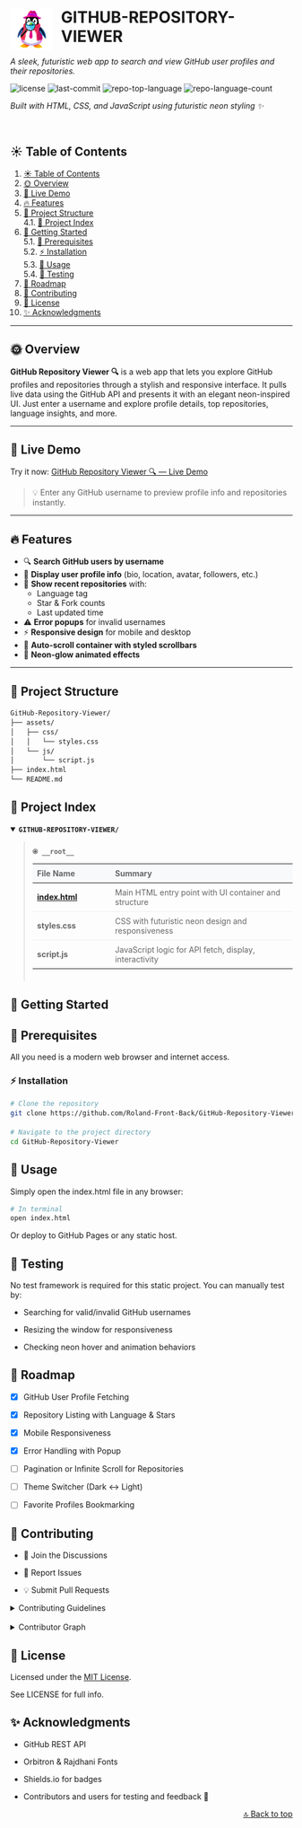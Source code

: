 <div id="top">

<!-- HEADER STYLE: COMPACT -->
<img src="assets/img/logo-clear-icon.png" width="15%" align="left" style="margin-right: 15px">

# GITHUB-REPOSITORY-VIEWER

<em>A sleek, futuristic web app to search and view GitHub user profiles and their repositories.</em>

<!-- BADGES -->
<img src="https://img.shields.io/github/license/Roland-Front-Back/GitHub-Repository-Viewer?style=plastic&logo=opensourceinitiative&logoColor=white&color=blueviolet" alt="license">
<img src="https://img.shields.io/github/last-commit/Roland-Front-Back/GitHub-Repository-Viewer?style=plastic&logo=git&logoColor=white&color=blueviolet" alt="last-commit">
<img src="https://img.shields.io/github/languages/top/Roland-Front-Back/GitHub-Repository-Viewer?style=plastic&color=blueviolet" alt="repo-top-language">
<img src="https://img.shields.io/github/languages/count/Roland-Front-Back/GitHub-Repository-Viewer?style=plastic&color=blueviolet" alt="repo-language-count">

<em>Built with HTML, CSS, and JavaScript using futuristic neon styling ✨</em>

<br clear="left"/>

## ☀️ Table of Contents

1. [☀️ Table of Contents](#️-table-of-contents)
2. [🌞 Overview](#-overview)
3. [🚀 Live Demo](#-live-demo)
4. [🔥 Features](#-features)
5. [🌅 Project Structure](#-project-structure)  
   4.1. [🌄 Project Index](#-project-index)
6. [🚀 Getting Started](#-getting-started)  
   5.1. [🌟 Prerequisites](#-prerequisites)  
   5.2. [⚡ Installation](#-installation)  
   5.3. [🔆 Usage](#-usage)  
   5.4. [🌠 Testing](#-testing)
7. [🌻 Roadmap](#-roadmap)
8. [🤝 Contributing](#-contributing)
9. [📜 License](#-license)
10. [✨ Acknowledgments](#-acknowledgments)

---

## 🌞 Overview

**GitHub Repository Viewer 🔍** is a web app that lets you explore GitHub profiles and repositories through a stylish and responsive interface. It pulls live data using the GitHub API and presents it with an elegant neon-inspired UI. Just enter a username and explore profile details, top repositories, language insights, and more.

---

## 🚀 Live Demo

Try it now: [GitHub Repository Viewer 🔍 — Live Demo](https://roland-front-back.github.io/GitHub-Repository-Viewer/)

> 💡 Enter any GitHub username to preview profile info and repositories instantly.

---

## 🔥 Features

- 🔍 **Search GitHub users by username**
- 📄 **Display user profile info** (bio, location, avatar, followers, etc.)
- 📁 **Show recent repositories** with:
  - Language tag
  - Star & Fork counts
  - Last updated time
- ⚠️ **Error popups** for invalid usernames
- ⚡ **Responsive design** for mobile and desktop
- 🧠 **Auto-scroll container with styled scrollbars**
- 💫 **Neon-glow animated effects**

---

## 🌅 Project Structure

```sh
GitHub-Repository-Viewer/
├── assets/
│   ├── css/
│   │   └── styles.css
│   └── js/
│       └── script.js
├── index.html
└── README.md
```

## 🌄 Project Index

<details open> <summary><b><code>GITHUB-REPOSITORY-VIEWER/</code></b></summary> <blockquote> <div class='directory-path' style='padding: 8px 0; color: #666;'> <code><b>⦿ __root__</b></code> <table style='width: 100%; border-collapse: collapse;'> <thead> <tr style='background-color: #f8f9fa;'> <th style='width: 30%; text-align: left; padding: 8px;'>File Name</th> <th style='text-align: left; padding: 8px;'>Summary</th> </tr> </thead> <tr style='border-bottom: 1px solid #eee;'> <td style='padding: 8px;'><b><a href='https://github.com/Roland-Front-Back/GitHub-Repository-Viewer/blob/main/index.html'>index.html</a></b></td> <td style='padding: 8px;'>Main HTML entry point with UI container and structure</td> </tr> <tr style='border-bottom: 1px solid #eee;'> <td style='padding: 8px;'><b>styles.css</b></td> <td style='padding: 8px;'>CSS with futuristic neon design and responsiveness</td> </tr> <tr> <td style='padding: 8px;'><b>script.js</b></td> <td style='padding: 8px;'>JavaScript logic for API fetch, display, interactivity</td> </tr> </table> </blockquote> </details>

## 🚀 Getting Started

## 🌟 Prerequisites

All you need is a modern web browser and internet access.

### ⚡ Installation

```sh
# Clone the repository
git clone https://github.com/Roland-Front-Back/GitHub-Repository-Viewer.git

# Navigate to the project directory
cd GitHub-Repository-Viewer
```

## 🔆 Usage

Simply open the index.html file in any browser:

```sh
# In terminal
open index.html
```

Or deploy to GitHub Pages or any static host.

## 🌠 Testing

No test framework is required for this static project. You can manually test by:

- Searching for valid/invalid GitHub usernames

- Resizing the window for responsiveness

- Checking neon hover and animation behaviors

## 🌻 Roadmap

- [x] GitHub User Profile Fetching

- [x] Repository Listing with Language & Stars

- [x] Mobile Responsiveness

- [x] Error Handling with Popup

- [ ] Pagination or Infinite Scroll for Repositories

- [ ] Theme Switcher (Dark ↔ Light)

- [ ] Favorite Profiles Bookmarking

## 🤝 Contributing

- 💬 Join the Discussions

- 🐛 Report Issues

- 💡 Submit Pull Requests

<details> <summary>Contributing Guidelines</summary>

1. Fork the repository.

2. Clone it locally:

```sh
git clone https://github.com/your-username/GitHub-Repository-Viewer.git
```

3. Create a new branch:

```sh
git checkout -b feature/new-feature
```

4. Make your changes.

5. Commit and push:

```sh
git commit -m "Add new feature"
git push origin feature/new-feature
```

6. Open a pull request with details.

</details>
<br>
<details> <summary>Contributor Graph</summary> <p align="left"> <a href="https://github.com/Roland-Front-Back/GitHub-Repository-Viewer/graphs/contributors"> <img src="https://contrib.rocks/image?repo=Roland-Front-Back/GitHub-Repository-Viewer"> </a> </p> </details>

## 📜 License

Licensed under the [MIT License](LICENSE).

See LICENSE for full info.

## ✨ Acknowledgments

- GitHub REST API

- Orbitron & Rajdhani Fonts

- Shields.io for badges

- Contributors and users for testing and feedback 💜

 <div align="right"> <a href="#top">🔝 Back to top</a> </div>
